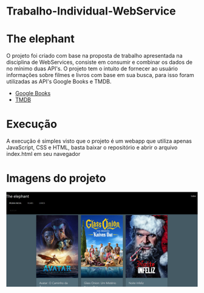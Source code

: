 # Trabalho-Individual-WebService

# The elephant
O projeto foi criado com base na proposta de trabalho apresentada na disciplina de WebServices, consiste em consumir e combinar os dados de no mínimo duas API's. O projeto tem o intuito de fornecer ao usuário informações sobre filmes e livros com base em sua busca, para isso foram utilizadas as API's Google Books e TMDB.

* [Google Books](https://developers.google.com/books/docs/overview)
* [TMDB](https://www.themoviedb.org/)

# Execução
A execução é simples visto que o projeto é um webapp que utiliza apenas JavaScript, CSS e HTML, basta baixar o repositório e abrir o arquivo index.html em seu navegador

# Imagens do projeto
![Alt text](tela/tela.png)
